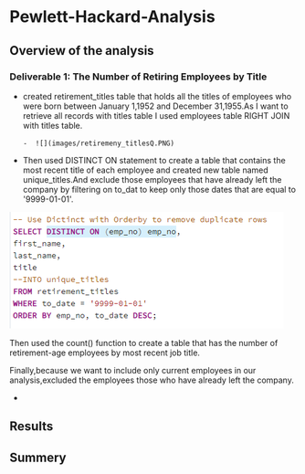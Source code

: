 # Pewlett-Hackard-Analysis
## Overview of the analysis

### Deliverable 1: The Number of Retiring Employees by Title
- created retirement_titles table that holds all the titles of employees who were born between January 1,1952 and December 31,1955.As I want to retrieve all records with titles table I used employees table RIGHT JOIN with titles table.



      -  ![](images/retiremeny_titlesQ.PNG)
 
- Then used DISTINCT ON statement to create a table that contains the most recent title of each employee and created new table named unique_titles.And exclude those employees that have already left the company by filtering on to_dat to keep only those dates that are equal to '9999-01-01'.

 ![](images/distinct%20titleQ.PNG)


Then used the count() function to create a table that has the number of retirement-age employees by most recent job title.

Finally,because we want to include only current employees in our analysis,excluded the employees those who have already left the company.

- 
## Results
## Summery
